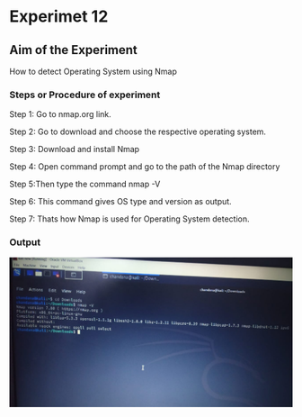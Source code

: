 # Experimet 12
## Aim of the Experiment
How to detect Operating System using Nmap

### Steps or Procedure of experiment
Step 1: Go to nmap.org link.

Step 2: Go to download and choose the respective operating system.

Step 3: Download and install Nmap

Step 4: Open command prompt and go to the path of the Nmap directory

Step 5:Then type the command nmap -V

Step 6: This command gives OS type and version as output.

Step 7: Thats how Nmap is used for Operating System detection.

### Output
![output](osdetectionusingnmap.jpeg)
